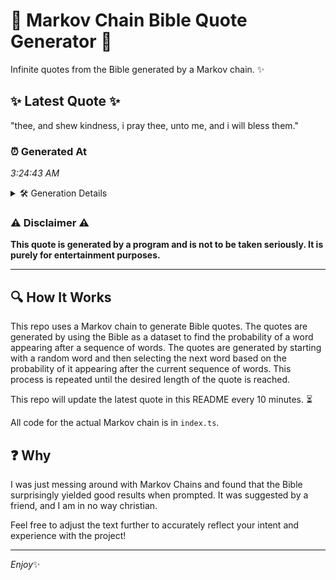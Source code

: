 # 📖 Markov Chain Bible Quote Generator 📖

Infinite quotes from the Bible generated by a Markov chain. ✨

## ✨ Latest Quote ✨
"thee, and shew kindness, i pray thee, unto me, and i will bless them."

### ⏰ Generated At
*3:24:43 AM*

<details>
    <summary>🛠️ Generation Details</summary>
    <p>
        <strong>🌱 Seed:</strong> thee,<br>
        <strong>🔄 Iterations:</strong> 13<br>
        <strong>📜 Context History:</strong><br>[ thee, ]: and<br>[ thee,, and ]: shew<br>[ thee,, and, shew ]: kindness,<br>[ thee,, and, shew, kindness, ]: i<br>[ thee,, and, shew, kindness,, i ]: pray<br>[ thee,, and, shew, kindness,, i, pray ]: thee,<br>[ and, shew, kindness,, i, pray, thee, ]: unto<br>[ shew, kindness,, i, pray, thee,, unto ]: me,<br>[ kindness,, i, pray, thee,, unto, me, ]: and<br>[ i, pray, thee,, unto, me,, and ]: i<br>[ pray, thee,, unto, me,, and, i ]: will<br>[ thee,, unto, me,, and, i, will ]: bless<br>[ unto, me,, and, i, will, bless ]: them.<br>
    </p>
</details>

### ⚠️ Disclaimer ⚠️
**This quote is generated by a program and is not to be taken seriously. It is purely for entertainment purposes.**

---

## 🔍 How It Works

This repo uses a Markov chain to generate Bible quotes. The quotes are generated by using the Bible as a dataset to find the probability of a word appearing after a sequence of words. The quotes are generated by starting with a random word and then selecting the next word based on the probability of it appearing after the current sequence of words. This process is repeated until the desired length of the quote is reached.

This repo will update the latest quote in this README every 10 minutes. ⏳

All code for the actual Markov chain is in `index.ts`.

## ❓ Why

I was just messing around with Markov Chains and found that the Bible surprisingly yielded good results when prompted. 
It was suggested by a friend, and I am in no way christian.

Feel free to adjust the text further to accurately reflect your intent and experience with the project!

---

*Enjoy*✨
